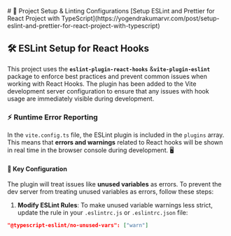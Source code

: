 <div style="text-align: left;">
# 📜 Project Setup & Linting Configurations
[Setup ESLint and Prettier for React Project with TypeScript](https://yogendrakumarvr.com/post/setup-eslint-and-prettier-for-react-project-with-typescript)

## 🛠️ ESLint Setup for React Hooks

This project uses the **`eslint-plugin-react-hooks`** &**`vite-plugin-eslint`** package to enforce best practices and prevent common issues when working with React Hooks. The plugin has been added to the Vite development server configuration to ensure that any issues with hook usage are immediately visible during development.

### ⚡️ Runtime Error Reporting

In the `vite.config.ts` file, the ESLint plugin is included in the `plugins` array. This means that **errors and warnings** related to React hooks will be shown in real time in the browser console during development. 🖥️

#### 🚨 Key Configuration

The plugin will treat issues like **unused variables** as errors. To prevent the dev server from treating unused variables as errors, follow these steps:

1. **Modify ESLint Rules**: To make unused variable warnings less strict, update the rule in your `.eslintrc.js` or `.eslintrc.json` file:

```json
"@typescript-eslint/no-unused-vars": ["warn"]
```
